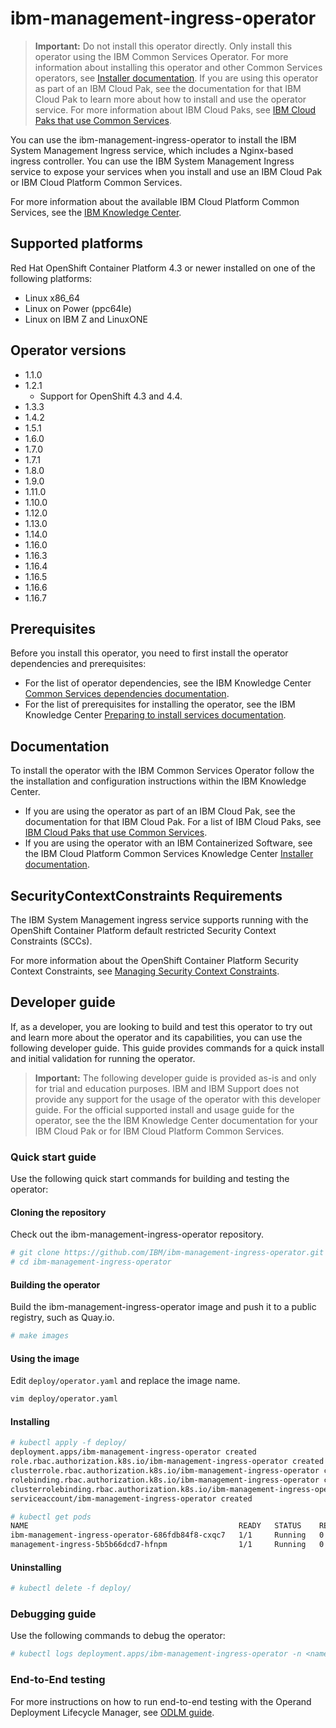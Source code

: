 # ibm-management-ingress-operator

> **Important:** Do not install this operator directly. Only install this operator using the IBM Common Services Operator. For more information about installing this operator and other Common Services operators, see [Installer documentation](http://ibm.biz/cpcs_opinstall). If you are using this operator as part of an IBM Cloud Pak, see the documentation for that IBM Cloud Pak to learn more about how to install and use the operator service. For more information about IBM Cloud Paks, see [IBM Cloud Paks that use Common Services](http://ibm.biz/cpcs_cloudpaks).

You can use the ibm-management-ingress-operator to install the IBM System Management Ingress service, which includes a Nginx-based ingress controller. You can use the IBM System Management Ingress service to expose your services when you install and use an IBM Cloud Pak or IBM Cloud Platform Common Services.

For more information about the available IBM Cloud Platform Common Services, see the [IBM Knowledge Center](http://ibm.biz/cpcsdocs).

## Supported platforms

Red Hat OpenShift Container Platform 4.3 or newer installed on one of the following platforms:

- Linux x86_64
- Linux on Power (ppc64le)
- Linux on IBM Z and LinuxONE

## Operator versions

- 1.1.0
- 1.2.1
    - Support for OpenShift 4.3 and 4.4.
- 1.3.3
- 1.4.2
- 1.5.1
- 1.6.0
- 1.7.0
- 1.7.1
- 1.8.0
- 1.9.0
- 1.11.0
- 1.10.0
- 1.12.0
- 1.13.0
- 1.14.0
- 1.16.0
- 1.16.3
- 1.16.4
- 1.16.5
- 1.16.6
- 1.16.7

## Prerequisites

Before you install this operator, you need to first install the operator dependencies and prerequisites:

- For the list of operator dependencies, see the IBM Knowledge Center [Common Services dependencies documentation](http://ibm.biz/cpcs_opdependencies).
- For the list of prerequisites for installing the operator, see the IBM Knowledge Center [Preparing to install services documentation](http://ibm.biz/cpcs_opinstprereq).

## Documentation

To install the operator with the IBM Common Services Operator follow the the installation and configuration instructions within the IBM Knowledge Center.

- If you are using the operator as part of an IBM Cloud Pak, see the documentation for that IBM Cloud Pak. For a list of IBM Cloud Paks, see [IBM Cloud Paks that use Common Services](http://ibm.biz/cpcs_cloudpaks).
- If you are using the operator with an IBM Containerized Software, see the IBM Cloud Platform Common Services Knowledge Center [Installer documentation](http://ibm.biz/cpcs_opinstall).

## SecurityContextConstraints Requirements

The IBM System Management ingress service supports running with the OpenShift Container Platform default restricted Security Context Constraints (SCCs).

For more information about the OpenShift Container Platform Security Context Constraints, see [Managing Security Context Constraints](https://docs.openshift.com/container-platform/4.3/authentication/managing-security-context-constraints.html).

## Developer guide

If, as a developer, you are looking to build and test this operator to try out and learn more about the operator and its capabilities, you can use the following developer guide. This guide provides commands for a quick install and initial validation for running the operator.

> **Important:** The following developer guide is provided as-is and only for trial and education purposes. IBM and IBM Support does not provide any support for the usage of the operator with this developer guide. For the official supported install and usage guide for the operator, see the the IBM Knowledge Center documentation for your IBM Cloud Pak or for IBM Cloud Platform Common Services.

### Quick start guide

Use the following quick start commands for building and testing the operator:

#### Cloning the repository

Check out the ibm-management-ingress-operator repository.

```bash
# git clone https://github.com/IBM/ibm-management-ingress-operator.git
# cd ibm-management-ingress-operator
```

#### Building the operator

Build the ibm-management-ingress-operator image and push it to a public registry, such as Quay.io.

```bash
# make images
```

#### Using the image

Edit `deploy/operator.yaml` and replace the image name.

```bash
vim deploy/operator.yaml
```

#### Installing

```bash
# kubectl apply -f deploy/
deployment.apps/ibm-management-ingress-operator created
role.rbac.authorization.k8s.io/ibm-management-ingress-operator created
clusterrole.rbac.authorization.k8s.io/ibm-management-ingress-operator created
rolebinding.rbac.authorization.k8s.io/ibm-management-ingress-operator created
clusterrolebinding.rbac.authorization.k8s.io/ibm-management-ingress-operator created
serviceaccount/ibm-management-ingress-operator created
```

```bash
# kubectl get pods
NAME                                               READY   STATUS    RESTARTS   AGE
ibm-management-ingress-operator-686fdb84f8-cxqc7   1/1     Running   0          62s
management-ingress-5b5b66dcd7-hfnpm                1/1     Running   0          33s
```

#### Uninstalling

```bash
# kubectl delete -f deploy/
```

### Debugging guide

Use the following commands to debug the operator:

```bash
# kubectl logs deployment.apps/ibm-management-ingress-operator -n <namespace>
```

### End-to-End testing

For more instructions on how to run end-to-end testing with the Operand Deployment Lifecycle Manager, see [ODLM guide](https://github.com/IBM/operand-deployment-lifecycle-manager/blob/master/docs/install/common-service-integration.md#end-to-end-test).
